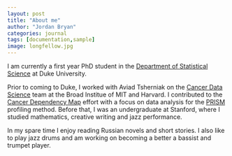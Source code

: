 ```yaml
---
layout: post
title: "About me"
author: "Jordan Bryan"
categories: journal
tags: [documentation,sample]
image: longfellow.jpg
---
```



I am currently a first year PhD student in the [Department of Statistical Science](https://stat.duke.edu) at Duke University. 

Prior to coming to Duke, I worked with Aviad Tsherniak on the [Cancer Data Science](http://www.cancerdatascience.org) team at the Broad Institue of MIT and Harvard. I contributed to the [Cancer Dependency Map](https://depmap.org/portal/) effort with a focus on data analysis for the [PRISM](https://depmap.org/portal/prism/) profiling method. Before that, I was an undergraduate at Stanford, where I studied mathematics, creative writing and jazz performance.

In my spare time I enjoy reading Russian novels and short stories. I also like to play jazz drums and am working on becoming a better a bassist and trumpet player.
